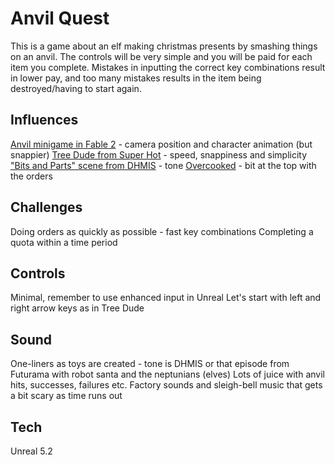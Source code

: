 # Anvil Quest
This is a game about an elf making christmas presents by smashing things on an anvil. The controls will be very simple and you will be paid for each item you complete. Mistakes in inputting the correct key combinations result in lower pay, and too many mistakes results in the item being destroyed/having to start again.

## Influences
[Anvil minigame in Fable 2](https://www.youtube.com/watch?v=2YYArGhO3_E) - camera position and character animation (but snappier)
[Tree Dude from Super Hot](https://www.youtube.com/watch?v=UGD7lI1S7qc) - speed, snappiness and simplicity
["Bits and Parts" scene from DHMIS](https://www.youtube.com/watch?v=Ooce5CVS6sU) - tone
[Overcooked](https://gaming-cdn.com/images/products/11715/screenshot/overcooked-2-xbox-one-xbox-series-x-s-xbox-one-xbox-series-x-s-game-microsoft-store-united-states-wallpaper-5.jpg?v=1697464084) - bit at the top with the orders

## Challenges
Doing orders as quickly as possible - fast key combinations 
Completing a quota within a time period

## Controls
Minimal, remember to use enhanced input in Unreal
Let's start with left and right arrow keys as in Tree Dude

## Sound
One-liners as toys are created - tone is DHMIS or that episode from Futurama with robot santa and the neptunians (elves)
Lots of juice with anvil hits, successes, failures etc.
Factory sounds and sleigh-bell music that gets a bit scary as time runs out

## Tech
Unreal 5.2
